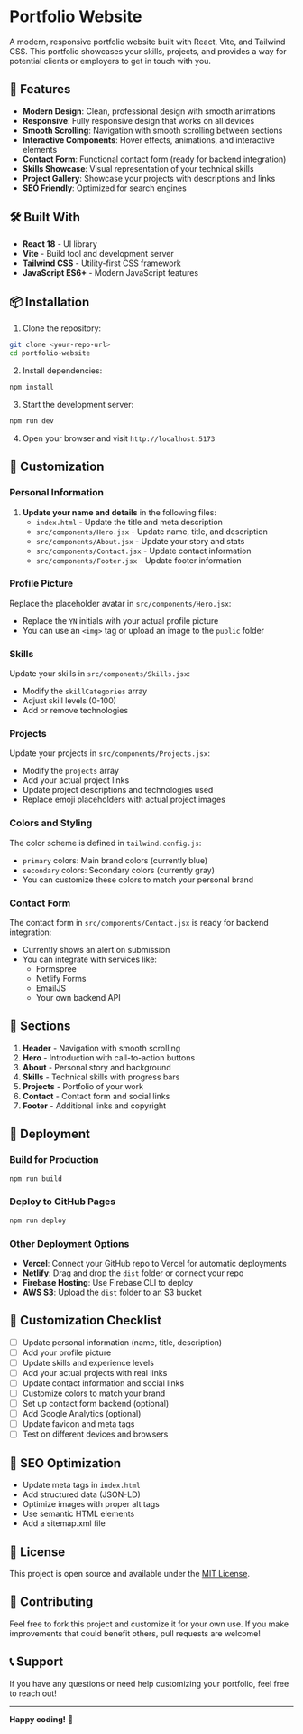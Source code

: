 # Portfolio Website

A modern, responsive portfolio website built with React, Vite, and Tailwind CSS. This portfolio showcases your skills, projects, and provides a way for potential clients or employers to get in touch with you.

## 🚀 Features

- **Modern Design**: Clean, professional design with smooth animations
- **Responsive**: Fully responsive design that works on all devices
- **Smooth Scrolling**: Navigation with smooth scrolling between sections
- **Interactive Components**: Hover effects, animations, and interactive elements
- **Contact Form**: Functional contact form (ready for backend integration)
- **Skills Showcase**: Visual representation of your technical skills
- **Project Gallery**: Showcase your projects with descriptions and links
- **SEO Friendly**: Optimized for search engines

## 🛠️ Built With

- **React 18** - UI library
- **Vite** - Build tool and development server
- **Tailwind CSS** - Utility-first CSS framework
- **JavaScript ES6+** - Modern JavaScript features

## 📦 Installation

1. Clone the repository:
```bash
git clone <your-repo-url>
cd portfolio-website
```

2. Install dependencies:
```bash
npm install
```

3. Start the development server:
```bash
npm run dev
```

4. Open your browser and visit `http://localhost:5173`

## 🎨 Customization

### Personal Information

1. **Update your name and details** in the following files:
   - `index.html` - Update the title and meta description
   - `src/components/Hero.jsx` - Update name, title, and description
   - `src/components/About.jsx` - Update your story and stats
   - `src/components/Contact.jsx` - Update contact information
   - `src/components/Footer.jsx` - Update footer information

### Profile Picture

Replace the placeholder avatar in `src/components/Hero.jsx`:
- Replace the `YN` initials with your actual profile picture
- You can use an `<img>` tag or upload an image to the `public` folder

### Skills

Update your skills in `src/components/Skills.jsx`:
- Modify the `skillCategories` array
- Adjust skill levels (0-100)
- Add or remove technologies

### Projects

Update your projects in `src/components/Projects.jsx`:
- Modify the `projects` array
- Add your actual project links
- Update project descriptions and technologies used
- Replace emoji placeholders with actual project images

### Colors and Styling

The color scheme is defined in `tailwind.config.js`:
- `primary` colors: Main brand colors (currently blue)
- `secondary` colors: Secondary colors (currently gray)
- You can customize these colors to match your personal brand

### Contact Form

The contact form in `src/components/Contact.jsx` is ready for backend integration:
- Currently shows an alert on submission
- You can integrate with services like:
  - Formspree
  - Netlify Forms
  - EmailJS
  - Your own backend API

## 📱 Sections

1. **Header** - Navigation with smooth scrolling
2. **Hero** - Introduction with call-to-action buttons
3. **About** - Personal story and background
4. **Skills** - Technical skills with progress bars
5. **Projects** - Portfolio of your work
6. **Contact** - Contact form and social links
7. **Footer** - Additional links and copyright

## 🚀 Deployment

### Build for Production

```bash
npm run build
```

### Deploy to GitHub Pages

```bash
npm run deploy
```

### Other Deployment Options

- **Vercel**: Connect your GitHub repo to Vercel for automatic deployments
- **Netlify**: Drag and drop the `dist` folder or connect your repo
- **Firebase Hosting**: Use Firebase CLI to deploy
- **AWS S3**: Upload the `dist` folder to an S3 bucket

## 📝 Customization Checklist

- [ ] Update personal information (name, title, description)
- [ ] Add your profile picture
- [ ] Update skills and experience levels
- [ ] Add your actual projects with real links
- [ ] Update contact information and social links
- [ ] Customize colors to match your brand
- [ ] Set up contact form backend (optional)
- [ ] Add Google Analytics (optional)
- [ ] Update favicon and meta tags
- [ ] Test on different devices and browsers

## 🎯 SEO Optimization

- Update meta tags in `index.html`
- Add structured data (JSON-LD)
- Optimize images with proper alt tags
- Use semantic HTML elements
- Add a sitemap.xml file

## 📄 License

This project is open source and available under the [MIT License](LICENSE).

## 🤝 Contributing

Feel free to fork this project and customize it for your own use. If you make improvements that could benefit others, pull requests are welcome!

## 📞 Support

If you have any questions or need help customizing your portfolio, feel free to reach out!

---

**Happy coding!** 🚀
